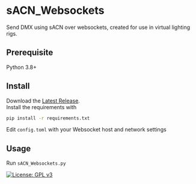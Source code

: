 # sACN_Websockets
Send DMX using sACN over websockets, created for use in virtual lighting rigs.

## Prerequisite
Python 3.8+

## Install
Download the [Latest Release](https://github.com/XDelta/sACN_Websockets/releases/latest/).<br>
Install the requirements with
```bash
pip install -r requirements.txt
```
Edit `config.toml` with your Websocket host and network settings

## Usage
Run `sACN_Websockets.py`<br>

[![License: GPL v3](https://img.shields.io/badge/License-GPLv3-blue.svg)](https://www.gnu.org/licenses/gpl-3.0)
